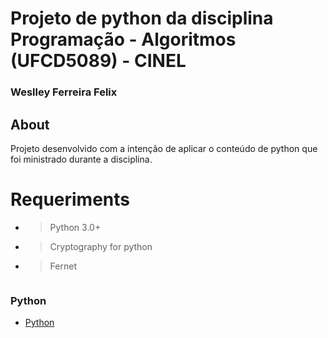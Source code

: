 # Projeto de python da disciplina Programação - Algoritmos (UFCD5089) - CINEL
### Weslley Ferreira Felix

## About

Projeto desenvolvido com a intenção de aplicar o conteúdo de python que foi ministrado durante a disciplina.

# Requeriments

- > Python 3.0+
- > Cryptography for python
- > Fernet

```$ pip install cryptography
```

### Python

- [Python](https://www.python.org/)

